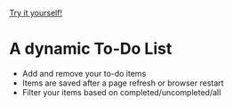 
[Try it yourself!](https://todo-list-static.s3.eu-north-1.amazonaws.com/index.html)

# A dynamic To-Do List

- Add and remove your to-do items
- Items are saved after a page refresh or browser restart
- Filter your items based on completed/uncompleted/all
